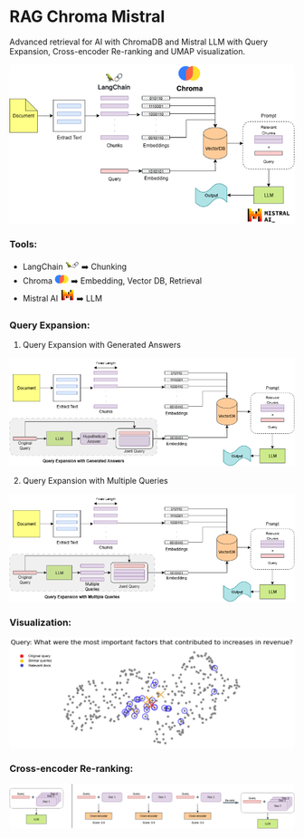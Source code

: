 # RAG Chroma Mistral
Advanced retrieval for AI with ChromaDB and Mistral LLM with Query Expansion, Cross-encoder Re-ranking and UMAP visualization.

![workflow](./images/workflow.png)

### Tools:
- LangChain ![langchain](./images/langchain_icon.png) ➡️ Chunking
- Chroma ![chroma](./images/chroma_icon.png) ➡️ Embedding, Vector DB, Retrieval
- Mistral AI ![mistral](./images/mistral_icon.png) ➡️ LLM

### Query Expansion:
1. Query Expansion with Generated Answers

![query_exp_1](./images/query_expansion_1.png)

2. Query Expansion with Multiple Queries

![query_exp_2](./images/query_expansion_2.png)

### Visualization:

![umap](./images/umap.png)

### Cross-encoder Re-ranking:

![rerank](./images/cross_encoder_rerank.png)
